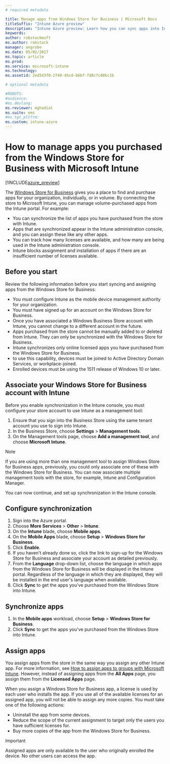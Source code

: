 ```yaml
---
# required metadata

title: Manage apps from Windows Store for Business | Microsoft Docs
titleSuffix: "Intune Azure preview"
description: "Intune Azure preview: Learn how you can sync apps into Intune from the Windows Store for Business and then assign and track them."
keywords:
author: robstackmsft
ms.author: robstack
manager: angrobe
ms.date: 05/02/2017
ms.topic: article
ms.prod:
ms.service: microsoft-intune
ms.technology:
ms.assetid: 2ed5d3f0-2749-45cd-b6bf-fd8c7c08bc1b

# optional metadata

#ROBOTS:
#audience:
#ms.devlang:
ms.reviewer: mghadial
ms.suite: ems
#ms.tgt_pltfrm:
ms.custom: intune-azure
---
```


# How to manage apps you purchased from the Windows Store for Business with Microsoft Intune

[!INCLUDE[azure_preview](./includes/azure_preview.md)]


The [Windows Store for Business](https://www.microsoft.com/business-store) gives you a place to find and purchase apps for your organization, individually, or in volume. By connecting the store to Microsoft Intune, you can manage volume-purchased apps from the Intune portal. For example:
* You can synchronize the list of apps you have purchased from the store with Intune.
* Apps that are synchronized appear in the Intune administration console, and you can assign these like any other apps.
* You can track how many licenses are available, and how many are being used in the Intune administration console.
* Intune blocks assignment and installation of apps if there are an insufficient number of licenses available.

## Before you start
Review the following information before you start syncing and assigning apps from the Windows Store for Business:
* You must configure Intune as the mobile device management authority for your organization.
* You must have signed up for an account on the Windows Store for Business.
* Once you have associated a Windows Business Store account with Intune, you cannot change to a different account in the future.
* Apps purchased from the store cannot be manually added to or deleted from Intune. They can only be synchronized with the Windows Store for Business.
* Intune synchronizes only online licensed apps you have purchased from the Windows Store for Business.
* to use this capability, devices must be joined to Active Directory Domain Services, or workplace-joined.
* Enrolled devices must be using the 1511 release of Windows 10 or later.

## Associate your Windows Store for Business account with Intune
Before you enable synchronization in the Intune console, you must configure your store account to use Intune as a management tool:
1. Ensure that you sign into the Business Store using the same tenant account you use to sign into Intune.
2. In the Business Store, choose **Settings** > **Management tools**.
3. On the Management tools page, choose **Add a management tool**, and choose **Microsoft Intune**.

> [!NOTE]
> If you are using more than one management tool to assign Windows Store for Business apps, previously, you could only associate one of these with the Windows Store for Business. You can now associate multiple management tools with the store, for example, Intune and Configuration Manager.

You can now continue, and set up synchronization in the Intune console.

## Configure synchronization

1. Sign into the Azure portal.
2. Choose **More Services** > **Other** > **Intune**.
3. On the **Intune** blade, choose **Mobile apps**.
1. On the **Mobile Apps** blade, choose **Setup** > **Windows Store for Business**.
2. Click **Enable**.
3. If you haven't already done so, click the link to sign-up for the Windows Store for Business and associate your account as detailed previously.
5. From the **Language** drop-down list, choose the language in which apps from the Windows Store for Business will be displayed in the Intune portal. Regardless of the language in which they are displayed, they will be installed in the end user's language when available.
6. Click **Sync** to get the apps you've purchased from the Windows Store into Intune.

## Synchronize apps

1. In the **Mobile apps** workload, choose **Setup** > **Windows Store for Business**.
2. Click **Sync** to get the apps you've purchased from the Windows Store into Intune.

## Assign apps

You assign apps from the store in the same way you assign any other Intune app. For more information, see [How to assign apps to groups with Microsoft Intune](deploy-apps.md). However, instead of assigning apps from the **All Apps** page, you assign them from the **Licensed Apps** page.

When you assign a Windows Store for Business app, a license is used by each user who installs the app. If you use all of the available licenses for an assigned app, you will not be able to assign any more copies. You must take one of the following actions:
* Uninstall the app from some devices.
* Reduce the scope of the current assignment to target only the users you have sufficient licenses for.
* Buy more copies of the app from the Windows Store for Business.

> [!Important]
> Assigned apps are only available to the user who originally enrolled the device. No other users can access the app.
